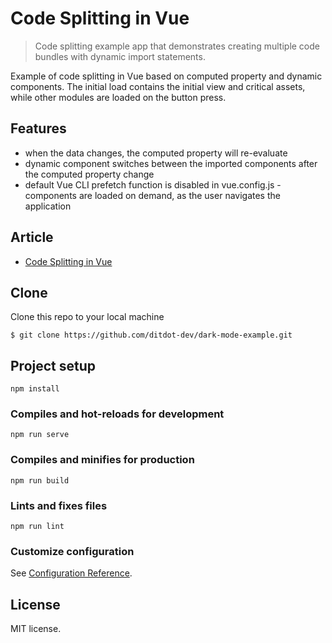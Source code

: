 # Code Splitting in Vue 
> Code splitting example app that demonstrates creating multiple code bundles with dynamic import statements. 

Example of code splitting in Vue based on computed property and dynamic components. The initial load contains the initial view and critical assets, while other modules are loaded on the button press. 

## Features 

- when the data changes, the computed property will re-evaluate
- dynamic component switches between the imported components after the computed property change
- default Vue CLI prefetch function is disabled in vue.config.js - components are loaded on demand, as the user navigates the application

## Article

- [Code Splitting in Vue](https://www.ditdot.hr/en/code-splitting-in-vue)


## Clone

Clone this repo to your local machine 

```shell
$ git clone https://github.com/ditdot-dev/dark-mode-example.git
```

## Project setup
```
npm install
```

### Compiles and hot-reloads for development
```
npm run serve
```

### Compiles and minifies for production
```
npm run build
```

### Lints and fixes files
```
npm run lint
```

### Customize configuration
See [Configuration Reference](https://cli.vuejs.org/config/).

## License

MIT license.